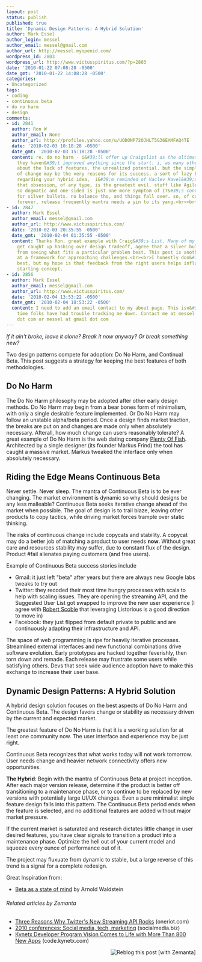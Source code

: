 ```yaml
---
layout: post
status: publish
published: true
title: 'Dynamic Design Patterns: A Hybrid Solution'
author: Mark Essel
author_login: messel
author_email: messel@gmail.com
author_url: http://messel.myopenid.com/
wordpress_id: 2803
wordpress_url: http://www.victusspiritus.com/?p=2803
date: '2010-01-22 07:08:28 -0500'
date_gmt: '2010-01-22 14:08:28 -0500'
categories:
- Uncategorized
tags:
- coding
- continuous beta
- do no harm
- design
comments:
- id: 2841
  author: Ron W
  author_email: None
  author_url: http://profiles.yahoo.com/u/UODONP72OJHLT5G36EXMFAQ4TE
  date: '2010-02-03 10:18:28 -0500'
  date_gmt: '2010-02-03 15:18:28 -0500'
  content: re. do no harm - i&#39;ll offer up Craigslist as the ultimate example.
    they haven&#39;t improved anything since the start. i, as many others, complain
    about the lack of features, the unrealized potential. but the simplicity and lack
    of change may be the very reasons for its success. a sort of lazy brilliance there.<br><br>anyway,
    regarding your hybrid idea,  i&#39;m reminded of Vaclev Havel&#39;s statement
    that obsession, of any type, is the greatest evil. stuff like Agile, which is
    so dogmatic and one-sided is just one more symptom of IT&#39;s continuing wish
    for silver bullets. no balance tho, and things fall over. so, of course, the beta
    forever, release frequently mantra needs a yin to its yang.<br><br>Ron Wolf
- id: 2847
  author: Mark Essel
  author_email: messel@gmail.com
  author_url: http://www.victusspiritus.com/
  date: '2010-02-03 20:35:55 -0500'
  date_gmt: '2010-02-04 01:35:55 -0500'
  content: Thanks Ron, great example with Craig&#39;s List. Many of my clock cycles
    get caught up hashing over design tradeoff, agree that a silver bullet traps us
    from seeing what fits a particular problem best. This post is another faint grab
    at a framework for approaching challenges.<br><br>I honestly don&#39;t know what&#39;s
    best, but my hope is that feedback from the right users helps influence a good
    starting concept.
- id: 2856
  author: Mark Essel
  author_email: messel@gmail.com
  author_url: http://www.victusspiritus.com/
  date: '2010-02-04 13:53:22 -0500'
  date_gmt: '2010-02-04 18:53:22 -0500'
  content: I need to add an email contact to my about page. This isn&#39;t the first
    time folks have had trouble tracking me down. Contact me at messel at victusmedia
    dot com or messel at gmail dot com
---
```

<p><em>If it ain't broke, leave it alone? Break it now anyway? Or break something new?</em></p>
<p>Two design patterns compete for adoption: Do No Harm, and Continual Beta. This post suggests a strategy for keeping the best features of both methodologies.</p>
<h2>Do No Harm</h2>
<p>The Do No Harm philosophy may be adopted after other early design methods. Do No Harm may begin from a bear bones form of minimalism, with only a single desirable feature implemented. Or Do No Harm may follow an unstable alpha/beta period. Once a design finds market traction, the breaks are put on and changes are made only when absolutely necessary. Afterall, how much change can users reasonably tolerate? A great example of Do No Harm is the web dating company <a href="http://plentyoffish.com">Plenty Of Fish</a>. Architected by a single designer (its founder Markus Frind) the tool has caught a massive market. Markus tweaked the interface only when absolutely necessary.</p>
<h2>Riding the Edge Means Continuous Beta</h2>
<p>Never settle. Never sleep. The mantra of Continuous Beta is to be ever changing. The market environment is dynamic so why should designs be any less malleable? Continuous Beta seeks iterative change ahead of the market when possible. The goal of design is to trail blaze, leaving other products to copy tactics, while driving market forces trample over static thinking.</p>
<p>The risks of continuous change include copycats and stability. A copycat may do a better job of matching a product to user needs <strong>now</strong>. Without great care and resources stability may suffer, due to constant flux of the design. Product #fail alienates paying customers (and free users).</p>
<p>Example of Continuous Beta success stories include</p>
<ul>
<li>Gmail: it just left "beta" after years but there are always new Google labs tweaks to try out</li>
<li>Twitter: they recoded their most time hungry processes with scala to help with scaling issues. They are opening the streaming API, and the Suggested User List got swapped to improve the new user experience (I agree with <a href="http://scobleizer.com/2010/01/21/review-open-listorious-vs-closed-new-twitter-suggestion-list/">Robert Scoble</a> that leveraging Listorious is a good direction to move in)</li>
<li>Facebook: they just flipped from default private to public and are continuously adapting their infrastructure and API.</li>
</ul>
<p>The space of web programming is ripe for heavily iterative processes. Streamlined external interfaces and new functional combinations drive software evolution. Early prototypes are hacked together feverishly, then torn down and remade. Each release may frustrate some users while satisfying others. Devs that seek wide audience adoption have to make this exchange to increase their user base.</p>
<h2>Dynamic Design Patterns: A Hybrid Solution</h2>
<p>A hybrid design solution focuses on the best aspects of Do No Harm and Continuous Beta. The design favors change or stability as necessary driven by the current and expected market.</p>
<p>The greatest feature of Do No Harm is that it is a working solution for at least one community now. The user interface and experience may be just right.</p>
<p>Continuous Beta recognizes that what works today will not work tomorrow. User needs change and heavier network connectivity offers new opportunities.</p>
<p><strong>The Hybrid</strong>: Begin with the mantra of Continuous Beta at project inception. After each major version release, determine if the product is better off transitioning to a maintenance phase, or to continue to be replaced by new versions with potentially large UI/UX changes. Even a pure minimalist single feature design falls into this pattern. The Continuous Beta period ends when the feature is selected, and no additional features are added without major market pressure.</p>
<p>If the current market is saturated and research dictates little change in user desired features, you have clear signals to transition a product into a maintenance phase. Optimize the hell out of your current model and squeeze every ounce of performance out of it.</p>
<p>The project may fluxuate from dynamic to stable, but a large reverse of this trend is a signal for a complete redesign.</p>
<p>Great Inspiration from:</p>
<ul>
<li><a href="http://arnoldwaldstein.com/2010/01/beta-is-a-state-of-mind/">Beta as a state of mind</a> by Arnold Waldstein</li>
</ul>
<h6 class="zemanta-related-title" style="font-size: 1em;">Related articles by Zemanta</h6>
<ul class="zemanta-article-ul">
<li class="zemanta-article-ul-li"><a href="http://blog.oneriot.com/content/2010/01/three-reasons-why-twitter%25e2%2580%2599s-new-streaming-api-rocks/">Three Reasons Why Twitter's New Streaming API Rocks</a> (oneriot.com)</li>
<li class="zemanta-article-ul-li"><a href="http://www.socialmedia.biz/2010/01/21/2010-conferences-social-media-tech-marketing/">2010 conferences: Social media, tech, marketing</a> (socialmedia.biz)</li>
<li class="zemanta-article-ul-li"><a href="http://code.kynetx.com/2010/01/22/kynetx-developer-program-vision-comes-to-life-with-more-than-800-new-apps/">Kynetx Developer Program Vision Comes to Life with More Than 800 New Apps</a> (code.kynetx.com)</li>
</ul>
<div class="zemanta-pixie" style="margin-top: 10px; height: 15px;"><a class="zemanta-pixie-a" title="Reblog this post [with Zemanta]" href="http://reblog.zemanta.com/zemified/24d83d6a-0dc0-44ab-b729-5df3c7b4a821/"><img class="zemanta-pixie-img" style="border: none; float: right;" src="http://img.zemanta.com/reblog_e.png?x-id=24d83d6a-0dc0-44ab-b729-5df3c7b4a821" alt="Reblog this post [with Zemanta]" /></a><span class="zem-script more-related pretty-attribution"><script src="http://static.zemanta.com/readside/loader.js" type="text/javascript"></script></span></div>
